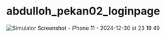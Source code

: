 # abdulloh_pekan02_loginpage

![Simulator Screenshot - iPhone 11 - 2024-12-30 at 23 19 49](https://github.com/user-attachments/assets/7aac2e64-9960-48d8-91d0-128884ada6a2)

